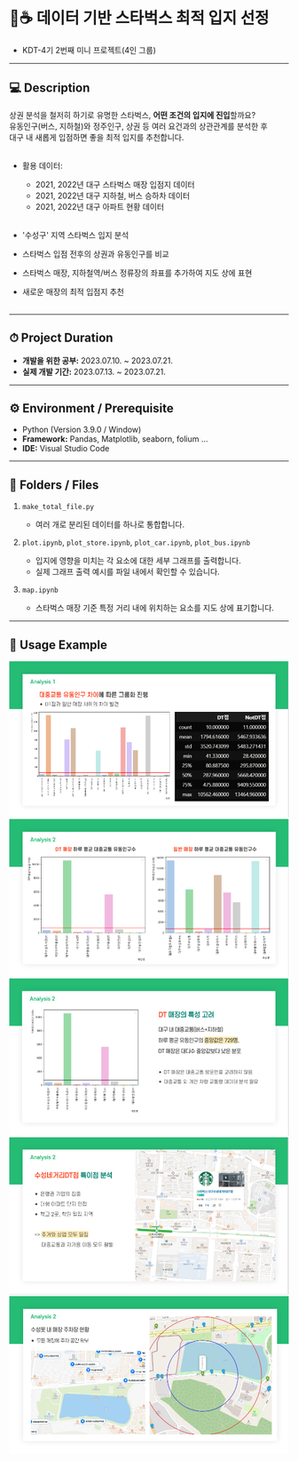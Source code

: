 # 💚☕ 데이터 기반 스타벅스 최적 입지 선정
- KDT-4기 2번째 미니 프로젝트(4인 그룹)

---
## 💻 Description

상권 분석을 철저히 하기로 유명한 스타벅스, **어떤 조건의 입지에 진입**할까요?<br>
유동인구(버스, 지하철)와 정주인구, 상권 등 여러 요건과의 상관관계를 분석한 후<br>
대구 내 새롭게 입점하면 좋을 최적 입지를 추천합니다.<br><br>

- 활용 데이터:
    - 2021, 2022년 대구 스타벅스 매장 입점지 데이터
    - 2021, 2022년 대구 지하철, 버스 승하차 데이터  
    - 2021, 2022년 대구 아파트 현황 데이터<br><br>

- '수성구' 지역 스타벅스 입지 분석<br>
- 스타벅스 입점 전후의 상권과 유동인구를 비교<br>
- 스타벅스 매장, 지하철역/버스 정류장의 좌표를 추가하여 지도 상에 표현<br>
- 새로운 매장의 최적 입점지 추천<br><br>


---
## ⏱ Project Duration

- **개발을 위한 공부:** 2023.07.10. ~ 2023.07.21.
- **실제 개발 기간:** 2023.07.13. ~ 2023.07.21.

---
## ⚙ Environment / Prerequisite

- Python (Version 3.9.0 / Window)
- **Framework:** Pandas, Matplotlib, seaborn, folium ...
- **IDE:** Visual Studio Code

---
## 📁 Folders / Files

1) `make_total_file.py`
    - 여러 개로 분리된 데이터를 하나로 통합합니다.

2) `plot.ipynb`, `plot_store.ipynb`, `plot_car.ipynb`, `plot_bus.ipynb`
    - 입지에 영향을 미치는 각 요소에 대한 세부 그래프를 출력합니다.
    - 실제 그래프 출력 예시를 파일 내에서 확인할 수 있습니다.

3) `map.ipynb`
    - 스타벅스 매장 기준 특정 거리 내에 위치하는 요소를 지도 상에 표기합니다.


---
## 🔎 Usage Example

![Alt text](./readme_img/image.png)
![Alt text](./readme_img/image-1.png)
![Alt text](./readme_img/image-2.png)
![Alt text](./readme_img/image-3.png)
![Alt text](./readme_img/image-4.png)